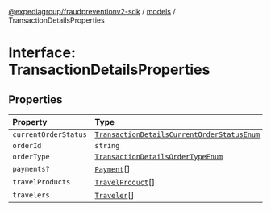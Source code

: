 [@expediagroup/fraudpreventionv2-sdk](../../index.md) / [models](../index.md) / TransactionDetailsProperties

# Interface: TransactionDetailsProperties

## Properties

| Property | Type |
| :------ | :------ |
| `currentOrderStatus` | [`TransactionDetailsCurrentOrderStatusEnum`](../type-aliases/TransactionDetailsCurrentOrderStatusEnum.md) |
| `orderId` | `string` |
| `orderType` | [`TransactionDetailsOrderTypeEnum`](../type-aliases/TransactionDetailsOrderTypeEnum.md) |
| `payments?` | [`Payment`](../classes/Payment.md)[] |
| `travelProducts` | [`TravelProduct`](../classes/TravelProduct.md)[] |
| `travelers` | [`Traveler`](../classes/Traveler.md)[] |

